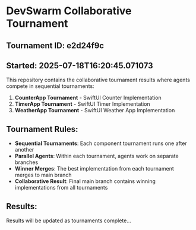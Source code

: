# DevSwarm Collaborative Tournament

## Tournament ID: e2d24f9c
## Started: 2025-07-18T16:20:45.071073

This repository contains the collaborative tournament results where agents compete in sequential tournaments:

1. **CounterApp Tournament** - SwiftUI Counter Implementation
2. **TimerApp Tournament** - SwiftUI Timer Implementation  
3. **WeatherApp Tournament** - SwiftUI Weather App Implementation

## Tournament Rules:
- **Sequential Tournaments**: Each component tournament runs one after another
- **Parallel Agents**: Within each tournament, agents work on separate branches
- **Winner Merges**: The best implementation from each tournament merges to main branch
- **Collaborative Result**: Final main branch contains winning implementations from all tournaments

## Results:
Results will be updated as tournaments complete...
